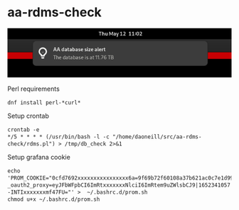# aa-rdms-check

![Alt text](alert.png?raw=true "Alert")

Perl requirements
```
dnf install perl-*curl*
```

Setup crontab
```
crontab -e
*/5 * * * * (/usr/bin/bash -l -c "/home/daoneill/src/aa-rdms-check/rdms.pl") > /tmp/db_check 2>&1
```

Setup grafana cookie
```
echo 'PROM_COOKIE="0cfd7692xxxxxxxxxxxxxxxx6a=9f69b72f60108a37b621ac0c7e1d9911; _oauth2_proxy=eyJFbWFpbCI6ImRtxxxxxxxNlciI6ImRtem9uZWlsbCJ9|1652341057|h_Js85vjK--INTIxxxxxxxmf47FU="' >  ~/.bashrc.d/prom.sh
chmod u+x ~/.bashrc.d/prom.sh
```
